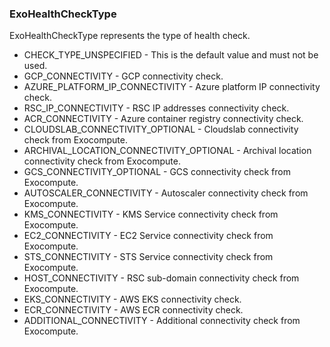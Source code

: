 ### ExoHealthCheckType
ExoHealthCheckType represents the type of health check.

- CHECK_TYPE_UNSPECIFIED - This is the default value and must not be used.
- GCP_CONNECTIVITY - GCP connectivity check.
- AZURE_PLATFORM_IP_CONNECTIVITY - Azure platform IP connectivity check.
- RSC_IP_CONNECTIVITY - RSC IP addresses connectivity check.
- ACR_CONNECTIVITY - Azure container registry connectivity check.
- CLOUDSLAB_CONNECTIVITY_OPTIONAL - Cloudslab connectivity check from Exocompute.
- ARCHIVAL_LOCATION_CONNECTIVITY_OPTIONAL - Archival location connectivity check from Exocompute.
- GCS_CONNECTIVITY_OPTIONAL - GCS connectivity check from Exocompute.
- AUTOSCALER_CONNECTIVITY - Autoscaler connectivity check from Exocompute.
- KMS_CONNECTIVITY - KMS Service connectivity check from Exocompute.
- EC2_CONNECTIVITY - EC2 Service connectivity check from Exocompute.
- STS_CONNECTIVITY - STS Service connectivity check from Exocompute.
- HOST_CONNECTIVITY - RSC sub-domain connectivity check from Exocompute.
- EKS_CONNECTIVITY - AWS EKS connectivity check.
- ECR_CONNECTIVITY - AWS ECR connectivity check.
- ADDITIONAL_CONNECTIVITY - Additional connectivity check from Exocompute.
